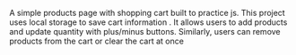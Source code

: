 
A simple products page with shopping cart built to practice js. This project uses local storage to save cart information .
It allows users to add products and update quantity with plus/minus buttons. Similarly, users can remove products from the cart or clear the cart at once

